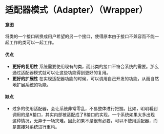 适配器模式（Adapter）（Wrapper）
===
#### 意图
将类的一个接口转换成用户希望的另一个接口，使得原本由于接口不兼容而不能一起工作的类可以一起工作。

#### 优点
* **更好的复用性** 系统需要使用现有的类，而此类的接口不符合系统的需要。那么通过适配器模式就可以让这些功能得到更好的复用。
* **更好的扩展性** 在实现适配器功能的时候，可以调用自己开发的功能，从而自然地扩展系统的功能。

#### 缺点
* 过多的使用适配器，会让系统非常零乱，不易整体进行把握。比如，明明看到调用的是A接口，其实内部被适配成了B接口的实现，一个系统如果太多出现这种情况，无异于一场灾难。因此如果不是很有必要，可以不使用适配器，而是直接对系统进行重构。